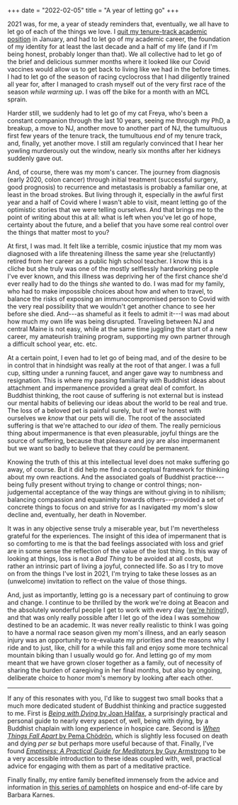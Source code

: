 +++
date = "2022-02-05"
title = "A year of letting go"
+++

2021 was, for me, a year of steady reminders that, eventually, we all have to
let go of each of the things we love.  I [quit my tenure-track academic
position](/blog/quitlit/) in January, and had to let go of my academic career,
the foundation of my identity for at least the last decade and a half of my life
(and if I'm being honest, probably longer than that).  We all collective had
to let go of the brief and delicious summer months where it looked like our
Covid vaccines would allow us to get back to living like we had in the before
times.  I had to let go of the season of racing cyclocross that I had diligently
trained all year for, after I managed to crash myself out of the very first race
of the season _while warming up_.  I was off the bike for a month with an MCL
sprain.

Harder still, we suddenly had to let go of my cat Freya, who's been a constant
companion through the last 10 years, seeing me through my PhD, a breakup, a move
to NJ, another move to another part of NJ, the tumultuous first few years of the
tenure track, the tumultuous _end_ of my tenure track, and, finally, yet
another move.  I still am regularly convinced that I hear her yowling
murderously out the window, nearly six months after her kidneys suddenly gave
out.

And, of course, there was my mom's cancer.  The journey from diagnosis (early
2020, colon cancer) through initial treatment (successful surgery, good
prognosis) to recurrence and metastasis is probably a familiar one, at least in
the broad strokes.  But living through it, especially in the awful first year
and a half of Covid where I wasn't able to visit, meant letting go of the
optimistic stories that we were telling ourselves.  And that brings me to the
point of writing about this at all: what is left when you've let go of hope,
certainty about the future, and a belief that you have some real control over
the things that matter most to you?

At first, I was mad.  It felt like a terrible, cosmic injustice that my mom was
diagnosed with a life threatening illness the same year she (reluctantly)
retired from her career as a public high school teacher.  I know this is a
cliche but she truly was one of the mostly selflessly hardworking people I've
ever known, and this illness was depriving her of the first chance she'd ever
really had to do the things _she_ wanted to do.  I was mad for my family, who
had to make impossible choices about how and when to travel, to balance the
risks of exposing an immunocompromised person to Covid with the very real
possibility that we wouldn't get another chance to see her before she died.
And---as shameful as it feels to admit it---I was mad about how much my own life
was being disrupted.  Traveling between NJ and central Maine is not easy, while
at the same time juggling the start of a new career, my amateurish training
program, supporting my own partner through a difficult school year, etc. etc.

At a certain point, I even had to let go of being mad, and of the desire to be
in control that in hindsight was really at the root of that anger.  I was a full
cup, sitting under a running faucet, and anger gave way to numbness and
resignation.  This is where my passing familiarity with Buddhist ideas about
attachment and impermanence provided a great deal of comfort.  In Buddhist
thinking, the root cause of suffering is not external but is instead our mental
habits of believing our ideas about the world to be real and true.  The loss of
a beloved pet is painful surely, but if we're honest with ourselves we _know_
that our pets will die.  The root of the associated suffering is that we're
attached to our _idea_ of them.  The really pernicious thing about impermanence
is that even pleasurable, joyful things are the source of suffering, because
that pleasure and joy are also impermanent but we want so badly to believe that
they _could_ be permanent.

Knowing the truth of this at this intellectual level does not make suffering go
away, of course.  But it did help me find a conceptual framework for thinking
about my own reactions.  And the associated goals of Buddhist practice---being
fully present without trying to change or control things; non-judgemental
acceptance of the way things are without giving in to nihilism; balancing
compassion and equanimity towards others---provided a set of concrete things to
focus on and strive for as I navigated my mom's slow decline and, eventually,
her death in November.

It was in any objective sense truly a miserable year, but I'm nevertheless
grateful for the experiences.  The insight of this idea of impermanent that is
so comforting to me is that the bad feelings associated with loss and grief are
in some sense the reflection of the value of the lost thing.  In this way of
looking at things, loss is not a _Bad Thing_ to be avoided at all costs, but
rather an intrinsic part of living a joyful, connected life.  So as I try to
move on from the things I've lost in 2021, I'm trying to take these losses as an
(unwelcome) invitation to reflect on the value of those things.

And, just as importantly, letting go is a necessary part of continuing to grow
and change.  I continue to be thrilled by the work we're doing at Beacon and the
absolutely wonderful people I get to work with every day ([we're
hiring!](https://beacon.bio/careers/)), and that was only really possible after
I let go of the idea I was somehow destined to be an academic.  It was never
really realistic to think I was going to have a normal race season given my
mom's illness, and an early season injury was an opportunity to re-evaluate my
priorities and the reasons why I ride and to just, like, chill for a while this
fall and enjoy some more technical mountain biking than I usually would go for.
And letting go of my mom meant that we have grown closer together as a family,
out of necessity of sharing the burden of caregiving in her final months, but
also by ongoing, deliberate choice to honor mom's memory by looking after each
other.

---

If any of this resonates with you, I'd like to suggest two small books that a
much more dedicated student of Buddhist thinking and practice suggested to me.
First is [_Being with Dying_ by Joan
Halifax](https://www.shambhala.com/being-with-dying-223.html), a surprisingly
practical and personal guide to nearly every aspect of, well, being with dying,
by a Buddhist chaplain with long experience in hospice care.  Second is [_When
Things Fall Apart_ by Pema
Chödrön](https://pemachodronfoundation.org/product/when-things-fall-apart-book/),
which is slightly less focused on death and dying _per se_ but perhaps more
useful because of that.  Finally, I've found [_Emptiness: A Practical Guide for
Meditators_ by Guy
Armstrong](https://www.simonandschuster.com/books/Emptiness/Guy-Armstrong/9781614295266)
to be a very accessible introduction to these ideas coupled with, well,
practical advice for engaging with them as part of a meditative practice.

Finally finally, my entire family benefited immensely from the advice and
information in [this series of
pamphlets](https://bkbooks.com/collections/booklet-bundles/products/end-of-life-guideline-series-a-compilation-of-barbara-karnes-booklets?variant=36961175011484)
on hospice and end-of-life care by Barbara Karnes.
